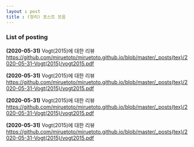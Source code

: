 ```yaml
---
layout : post 
title : (정리) 포스트 모음 
---
```


### List of posting

**(2020-05-31)** Vogt(2015)에 대한 리뷰 
<https://github.com/miruetoto/miruetoto.github.io/blob/master/_posts(tex)/2020-05-31-Vogt(2015)/vogt2015.pdf> 

**(2020-05-31)** Vogt(2015)에 대한 리뷰 
<https://github.com/miruetoto/miruetoto.github.io/blob/master/_posts(tex)/2020-05-31-Vogt(2015)/vogt2015.pdf> 

**(2020-05-31)** Vogt(2015)에 대한 리뷰 
<https://github.com/miruetoto/miruetoto.github.io/blob/master/_posts(tex)/2020-05-31-Vogt(2015)/vogt2015.pdf> 

**(2020-05-31)** Vogt(2015)에 대한 리뷰 
<https://github.com/miruetoto/miruetoto.github.io/blob/master/_posts(tex)/2020-05-31-Vogt(2015)/vogt2015.pdf> 



